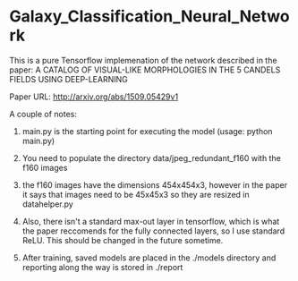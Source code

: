 # Galaxy_Classification_Neural_Network
This is a pure Tensorflow implemenation of the network described in the paper: A CATALOG OF VISUAL-LIKE MORPHOLOGIES IN THE 5 CANDELS FIELDS USING DEEP-LEARNING 

Paper URL: http://arxiv.org/abs/1509.05429v1 

A couple of notes: 
1. main.py is the starting point for executing the model (usage: python main.py) 

2. You need to populate the directory data/jpeg_redundant_f160 with the f160 images 

3. the f160 images have the dimensions 454x454x3, however in the paper it says that images need to be 45x45x3 so they are resized in datahelper.py 

4. Also, there isn't a standard max-out layer in tensorflow, which is what the paper reccomends for the fully connected layers, so I use standard ReLU. This should be changed in the future sometime. 

5. After training, saved models are placed in the ./models directory and reporting along the way is stored in ./report

